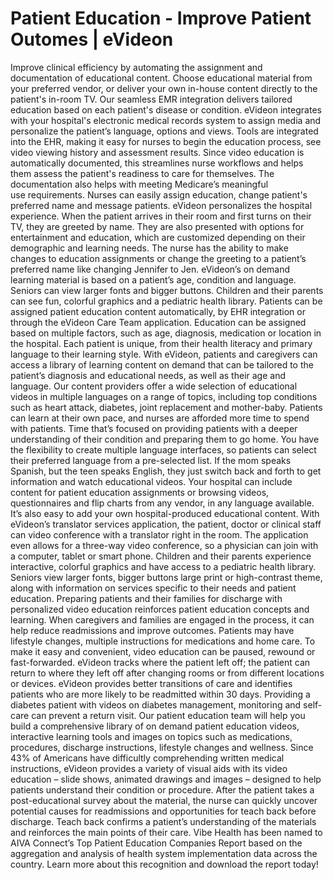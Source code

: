 # Patient Education - Improve Patient Outomes | eVideon

Improve clinical efficiency by automating the assignment and documentation of educational content. Choose educational material from your preferred vendor, or deliver your own in-house content directly to the patient's in-room TV. Our seamless EMR integration delivers tailored education based on each patient's disease or condition.
eVideon integrates with your hospital's electronic medical records system to assign media and personalize the patient’s language, options and views. Tools are integrated into the EHR, making it easy for nurses to begin the education process, see video viewing history and assessment results. Since video education is automatically documented, this streamlines nurse workflows and helps them assess the patient's readiness to care for themselves. The documentation also helps with meeting Medicare’s meaningful use requirements.
Nurses can easily assign education, change patient's preferred name and message patients.
eVideon personalizes the hospital experience. When the
patient arrives in their room and first turns on their TV, they are greeted by
name. They are also presented with options for entertainment and education,
which are customized depending on their demographic and learning needs. The nurse
has the ability to make changes to education assignments or change the greeting
to a patient’s preferred name like changing Jennifer to Jen.
eVideon’s on demand learning material is based on a
patient’s age, condition and language. Seniors can view larger fonts and bigger buttons. Children and their
parents can see fun, colorful graphics and a pediatric health library.
Patients can
be assigned patient education content automatically, by EHR integration or
through the eVideon Care Team application. Education can be assigned based on
multiple factors, such as age, diagnosis, medication or location in the
hospital.
Each patient is unique, from their health literacy
and primary language to their learning style. With
eVideon, patients and caregivers can access a
library of learning content on demand that can be
tailored to the patient’s diagnosis and educational
needs, as well as their age and language.
Our content providers offer a wide selection of educational videos in multiple languages on a range of topics, including top conditions such as heart attack, diabetes, joint replacement and mother-baby. Patients can learn at their
own pace, and nurses are afforded more time to spend with patients. Time that’s focused on
providing patients with a deeper understanding of
their condition and preparing them to go home.
You have the flexibility to create multiple language interfaces, so patients can select their preferred language from a pre-selected list. If the mom speaks Spanish, but the teen speaks English, they just switch back and forth to get information and watch educational videos.
Your hospital can include content for patient education assignments or browsing videos, questionnaires and flip charts from any vendor, in any language available. It’s also easy to add your own hospital-produced educational content.
With eVideon’s translator services application, the patient, doctor or clinical staff can video conference with a translator right in the room. The application even allows for a three-way video conference, so a physician can join with a computer, tablet or smart phone.
Children and their parents experience interactive, colorful graphics and have access to a pediatric health library. Seniors view larger fonts, bigger buttons large print or high-contrast theme, along with information on services specific to their needs and patient education.
Preparing patients and their families for discharge with personalized video education reinforces patient education concepts and learning. When caregivers and families are engaged in the process, it can help reduce readmissions and improve outcomes.
Patients may have lifestyle changes, multiple instructions for medications and home care. To make it easy and convenient, video education can be paused, rewound or fast-forwarded. eVideon tracks where the patient left off; the patient can return to where they left off after changing rooms or from different locations or devices.
eVideon provides better transitions of care and identifies patients who are more likely to be readmitted within 30 days. Providing a diabetes patient with videos on diabetes management, monitoring and self-care can prevent a return visit.
Our patient education team will help you build a comprehensive library of on demand patient education videos, interactive learning tools and images on topics such as medications, procedures, discharge instructions, lifestyle changes and wellness.
Since 43% of Americans have
difficultly comprehending written medical instructions, eVideon provides a
variety of visual aids with its video education – slide shows, animated drawings and images – designed to help patients understand their condition or procedure.
After the patient takes a post-educational survey about the material, the nurse can quickly uncover potential causes for readmissions and opportunities for teach back before discharge. Teach back confirms a patient’s understanding of the materials and reinforces the main points of their care.
Vibe Health has been named to AIVA Connect’s Top Patient Education Companies Report based on the aggregation and analysis of health system implementation data across the country.
Learn more about this recognition and download the report today!